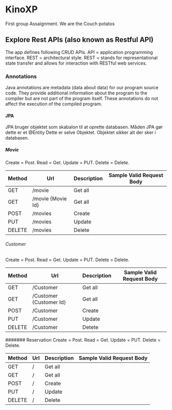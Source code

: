 # KinoXP
First group Assaignment. We are the Couch potatos

## Explore Rest APIs (also known as Restful API)
The app defines following CRUD APIs.
API = application programming interface.
REST = architectural style.
REST = stands for representational state transfer and allows for interaction with RESTful web services.

### Annotations
Java annotations are metadata (data about data) for our program source code.
They provide additional information about the program to the compiler but are not part of the program itself. 
These annotations do not affect the execution of the compiled program.

#### JPA
JPA bruger objektet som skabalon til at oprette databasen.
Måden JPA gør dette er et @Entity
Dette er selve Objektet.
Objektet sikker alt der sker  i databasen.

##### Movie
Create = Post.
Read = Get.
Update = PUT.
Delete = Delete.

| Method | Url                | Description | Sample Valid Request Body |
|--------|--------------------|-------------|---------------------------|
| GET    | /movie             | Get all     |                           |
| GET    | /movie  {Movie Id} | Get all     |                           |
| POST   | /movies            | Create      |                           |
| PUT    | /movies            | Update      |                           |
| DELETE | /movies            | Delete      |                           |

###### Customer
Create = Post.
Read = Get.
Update = PUT.
Delete = Delete.

| Method | Url                      | Description | Sample Valid Request Body |
|--------|--------------------------|-------------|---------------------------|
| GET    | /Customer                | Get all     |                           |
| GET    | /Customer  {Customer Id} | Get all     |                           |
| POST   | /Customer                | Create      |                           |
| PUT    | /Customer                | Update      |                           |
| DELETE | /Customer                | Detete      |                           |


####### Reservation 
Create = Post.
Read = Get.
Update = PUT.
Delete = Delete.

| Method | Url                    | Description | Sample Valid Request Body |
|--------|------------------------|-------------|---------------------------|
| GET    | /                      | Get all     |                           |
| GET    | /                      | Get all     |
| POST   | /                      | Create      |                           |
| PUT    | /                      | Update      |                           |
| DELETE | /                      | Delete      |                           |




